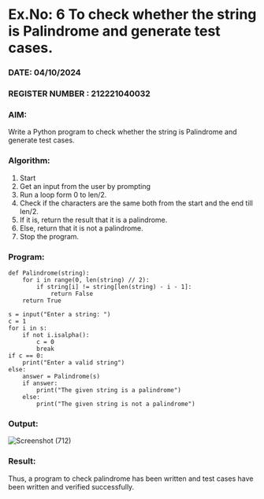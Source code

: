 # Ex.No: 6 To check whether the string is Palindrome and generate test cases.

### DATE: 04/10/2024                                                                          
### REGISTER NUMBER : 212221040032
### AIM: 
Write a Python program to check whether the string is Palindrome and generate test cases. 
### Algorithm:
1. Start
2. Get an input from the user by prompting 
3. Run a loop form 0 to len/2.
4. Check if the characters are the same both from the start and the end till len/2. 
5. If it is, return the result that it is a palindrome.
6. Else, return that it is not a palindrome. 
7. Stop the program.
### Program:
```
def Palindrome(string):
    for i in range(0, len(string) // 2):
        if string[i] != string[len(string) - i - 1]:
            return False
    return True

s = input("Enter a string: ")
c = 1
for i in s:
    if not i.isalpha():
        c = 0
        break  
if c == 0:
    print("Enter a valid string")
else:
    answer = Palindrome(s)
    if answer:
        print("The given string is a palindrome")
    else:
        print("The given string is not a palindrome")
```












### Output:

![Screenshot (712)](https://github.com/user-attachments/assets/37869275-5501-4d74-8af3-c04548ed9295)




### Result:
Thus, a program to check palindrome has been written and test cases have been written and verified successfully.
